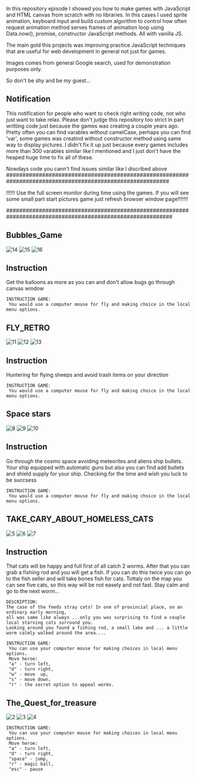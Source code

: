   In this repository episode I showed you how to make games with JavaScript and HTML canvas from scratch with no libraries. In this cases I used sprite animation, keyboard input and build custom algorithm to control how often request animation method serves frames of animation loop using Data.now(), promise, constructor JavaScript methods. All with vanilla JS.

  The main gold this projects was improving practice JavaScript techniques that are useful for web development in general not just for games. 
  
  Images comes from general Google search, used for demonstration purposes only.

 So don't be shy and be my guest...
 
## Notification 
 This notification for people who want to check right writing code, not who just want to take relax. 
Please don't judge this repository too strict in part writting code just because the games was creating a couple years ago. Pretty often you can find varables without camelCase, perhaps you can find 'var', some games was creatind without constructor method using same way to display pictures. I didn't fix it up just because every games includes more than 300 varables similar like I mentioned and I just don't have the heaped huge time to fix all of these.


Nowdays code you cann't find issues similar like I discribed above
##########################################################################################################
 
!!!!!! Use the full screen monitor during time using the games. If you will see some small part start pictures game  just refresh browser window page!!!!!!!

###########################################################################################################

## Bubbles_Game
![14](https://user-images.githubusercontent.com/65797418/117211280-a559b800-adad-11eb-852a-9e7821a30e92.png)
![15](https://user-images.githubusercontent.com/65797418/117211283-a5f24e80-adad-11eb-9755-02bbf00d5e04.png)
![16](https://user-images.githubusercontent.com/65797418/117211285-a5f24e80-adad-11eb-9eea-a16bb7b13638.png)

## Instruction 
Get the balloons as more as you can and don't allow bugs go through canvas window

	INSTRUCTION GAME:
	 You would use a computer mouse for fly and making choice in the local menu options.
	 
## FLY_RETRO 
![11](https://user-images.githubusercontent.com/65797418/117211502-eeaa0780-adad-11eb-90e5-b9b359f46d1b.png)
![12](https://user-images.githubusercontent.com/65797418/117211504-ef429e00-adad-11eb-8f47-cff5b7350c08.png)
![13](https://user-images.githubusercontent.com/65797418/117211505-ef429e00-adad-11eb-8630-50041808c86d.png)

## Instruction 
Huntering for flying sheeps and avoid trash items  on your direction

	INSTRUCTION GAME:
	 You would use a computer mouse for fly and making choice in the local menu options.
	 
## Space stars
![8](https://user-images.githubusercontent.com/65797418/117211579-0b463f80-adae-11eb-8856-f08063bbdf25.png)
![9](https://user-images.githubusercontent.com/65797418/117211581-0b463f80-adae-11eb-9295-803d484a4e67.png)
![10](https://user-images.githubusercontent.com/65797418/117211584-0bded600-adae-11eb-8abc-4de7a7f7c3b8.png)

## Instruction 
Go through the cosmo space avoiding meteorites and aliens ship bullets. 
Your ship equipped with automatic guns but also you can find add bullets and shield supply for your ship.
 Checking for the time and wish you luck to be succsess

	INSTRUCTION GAME:
	 You would use a computer mouse for fly and making choice in the local menu options.
	 
## TAKE_CARY_ABOUT_HOMELESS_CATS
![5](https://user-images.githubusercontent.com/65797418/117211655-26b14a80-adae-11eb-93ae-ee0bcd16fa40.png)
![6](https://user-images.githubusercontent.com/65797418/117211656-2749e100-adae-11eb-9152-ce106c5f9a08.png)
![7](https://user-images.githubusercontent.com/65797418/117211657-2749e100-adae-11eb-861e-596d687d114b.png)

## Instruction 
That cats will be happy and full first of all catch 2 worms. After that you can grab a fishing rod and you will 
get a fish. If you can do this twice you can go to the 	fish seller and will take bones fish for cats. Tottaly on 
the map you can see five cats, so this way will be not easely and not fast. Stay calm and go to the next worm...
	
	DESCRIPTION:
	The case of the feeds stray cats! In one of provincial place, on an ordinary early morning, 
	all was same like always ...only you was surprising to find a couple local starving cats surround you.
	Looking around you found a fishing rod, a small lake and ... a little worm calmly walked around the area....
	
	INSTRUCTION GAME:
	 You can use your computer mouse for making choices in local menu options.
	 Move heroe:
	 "a" - turn left,
	 "d" - turn right,
	 "w" - move  up,
	 "s" - move down,
	 "r" - the secret option to appeal worms.
	 
## The_Quest_for_treasure
![2](https://user-images.githubusercontent.com/65797418/117211820-5a8c7000-adae-11eb-89ef-60d3971bf1b3.png)
![3](https://user-images.githubusercontent.com/65797418/117211821-5b250680-adae-11eb-92de-e433c3f455c1.png)
![4](https://user-images.githubusercontent.com/65797418/117211822-5bbd9d00-adae-11eb-8041-42d5c4d2b921.png)

    
    INSTRUCTION GAME:
	 You can use your computer mouse for making choices in local menu options.
	 Move heroe:
	 "a" - turn left,
	 "d" - turn right,
	 "space" - jump,
	 "r" - magic ball,
	 "esc" - pause 






   
   



